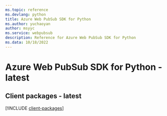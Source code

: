 ```yaml
---
ms.topic: reference
ms.devlang: python
title: Azure Web PubSub SDK for Python
ms.author: yuchaoyan
author: msyyc
ms.service: webpubsub
description: Reference for Azure Web PubSub SDK for Python
ms.data: 10/18/2022
---
```

# Azure Web PubSub SDK for Python - latest

## Client packages - latest
[!INCLUDE [client-packages](web-pubsub-client-index.md)]